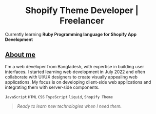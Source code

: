<h1 align="center">Shopify Theme Developer | Freelancer</h1>

<!-- Currently working on __*[Database design and automatic APIs create tool]()*__ web app -->

Currently learning __Ruby Programming language for Shopify App Development__

## __[About me](https://github.com/osama2kabdullah)__
I'm a web developer from Bangladesh, with expertise in building user interfaces. I started learning web development in July 2022 and often collaborate with UI/UX designers to create visually appealing web applications. My focus is on developing client-side web applications and integrating them with server-side components.

`JavaScript` `HTML` `CSS` `TypeScript` `liquid`, `Shopify Theme`

> *Ready to learn new technologies when I need them.*
